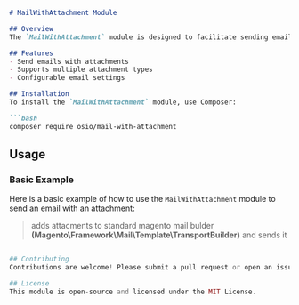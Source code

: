 ```markdown
# MailWithAttachment Module

## Overview
The `MailWithAttachment` module is designed to facilitate sending emails with attachments in a PHP application. This module leverages Composer for dependency management and integrates with various email services.

## Features
- Send emails with attachments
- Supports multiple attachment types
- Configurable email settings

## Installation
To install the `MailWithAttachment` module, use Composer:

```bash
composer require osio/mail-with-attachment
```

## Usage
### Basic Example
Here is a basic example of how to use the `MailWithAttachment` module to send an email with an attachment:

> adds attacments to standard magento mail bulder **(Magento\Framework\Mail\Template\TransportBuilder)** and sends it
```php

## Contributing
Contributions are welcome! Please submit a pull request or open an issue to discuss your changes.

## License
This module is open-source and licensed under the MIT License.
```
